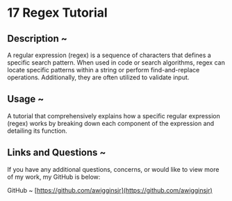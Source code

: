 # 17 Regex Tutorial

## Description ~

A regular expression (regex) is a sequence of characters that defines a specific search pattern. When used in code or search algorithms, regex can locate specific patterns within a string or perform find-and-replace operations. Additionally, they are often utilized to validate input.

## Usage ~

A tutorial that comprehensively explains how a specific regular expression (regex) works by breaking down each component of the expression and detailing its function.

## Links and Questions ~

If you have any additional questions, concerns, or would like to view more of my work, my GitHub is below:

GitHub ~ [https://github.com/awigginsjr](https://github.com/awigginsjr)
